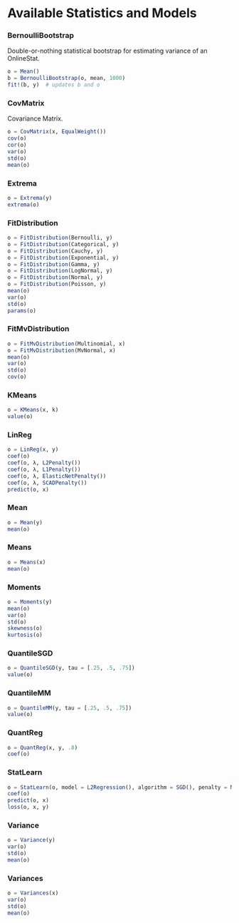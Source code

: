 # Available Statistics and Models

### BernoulliBootstrap
Double-or-nothing statistical bootstrap for estimating variance of an OnlineStat.
```julia
o = Mean()
b = BernoulliBootstrap(o, mean, 1000)
fit!(b, y)  # updates b and o
```

### CovMatrix
Covariance Matrix.  
```julia
o = CovMatrix(x, EqualWeight())
cov(o)
cor(o)
var(o)
std(o)
mean(o)
```


### Extrema
```julia
o = Extrema(y)
extrema(o)
```


### FitDistribution
```julia
o = FitDistribution(Bernoulli, y)
o = FitDistribution(Categorical, y)
o = FitDistribution(Cauchy, y)
o = FitDistribution(Exponential, y)
o = FitDistribution(Gamma, y)
o = FitDistribution(LogNormal, y)
o = FitDistribution(Normal, y)
o = FitDistribution(Poisson, y)
mean(o)
var(o)
std(o)
params(o)
```


### FitMvDistribution
```julia
o = FitMvDistribution(Multinomial, x)
o = FitMvDistribution(MvNormal, x)
mean(o)
var(o)
std(o)
cov(o)
```


### KMeans
```julia
o = KMeans(x, k)
value(o)
```


### LinReg
```julia
o = LinReg(x, y)
coef(o)
coef(o, λ, L2Penalty())
coef(o, λ, L1Penalty())
coef(o, λ, ElasticNetPenalty())
coef(o, λ, SCADPenalty())
predict(o, x)
```


### Mean
```julia
o = Mean(y)
mean(o)
```


### Means
```julia
o = Means(x)
mean(o)
```


### Moments
```julia
o = Moments(y)
mean(o)
var(o)
std(o)
skewness(o)
kurtosis(o)
```


### QuantileSGD
```julia
o = QuantileSGD(y, tau = [.25, .5, .75])
value(o)
```


### QuantileMM
```julia
o = QuantileMM(y, tau = [.25, .5, .75])
value(o)
```


### QuantReg
```julia
o = QuantReg(x, y, .8)
coef(o)
```


### StatLearn
```julia
o = StatLearn(o, model = L2Regression(), algorithm = SGD(), penalty = NoPenalty())
coef(o)
predict(o, x)
loss(o, x, y)
```

### Variance
```julia
o = Variance(y)
var(o)
std(o)
mean(o)
```


### Variances
```julia
o = Variances(x)
var(o)
std(o)
mean(o)
```
